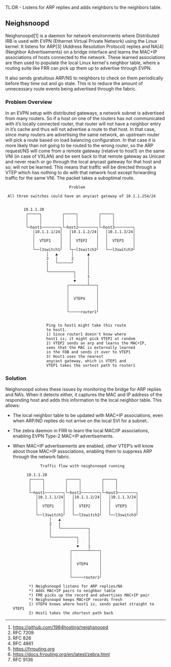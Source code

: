 TL:DR - Listens for ARP replies and adds neighbors to the neighbors table.

## Neighsnoopd

Neighsnoopd[1] is a daemon for network environments where Distributed IRB is used with EVPN (Ethernet Virtual Private Network) using the Linux kernel. It listens for ARP[3] (Address Resolution Protocol) replies and NA[4] (Neighbor Advertisements) on a bridge interface and learns the MAC+IP associations of hosts connected to the network. These learned associations are then used to populate the local Linux kernel's neighbor table, where a routing suite like FRR can pick up them up to advertise through EVPN.

It also sends gratuitous ARP/NS to neighbors to check on them periodically before they time out and go stale. This is to reduce the amount of unnecessary route events being advertised through the fabric.

### Problem Overview

In an  EVPN setup with distributed gateways, a network subnet is advertised from many routers. So if a host on one of the routers has not communicated with it’s locally connected router, that router will not have a neighbor entry in it’s cache and thus will not advertise a route to that host. In that case, since many routers are advertising the same network, an upstream router will pick a route based on load balancing configuration. In that case it is more likely than not going to be routed to the wrong router, so the ARP request/NS will come from a remote gateway (relative to host1) on the same VNI (in case of VXLAN) and be sent back to that remote gateway as Unicast and never reach or go through the local anycast gateway for that host and so; will not be learned.
This means that traffic will be directed through a VTEP which has nothing to do with that network host except forwarding traffic for the same VNI. The packet takes a suboptimal route.


                                                                          
                                Problem                                   
                                                                          
     All three switches could have an anycast gateway of 10.1.1.254/24    
                                                                          
                                                                          
            10.1.1.20                                                     
             ┌─────┐         ┌─────┐         ┌─────┐                      
             │     │         │     │         │     │                      
             │     │         │     │         │     │                      
             └─host1────────┐└─host2────────┐└─host3────────┐             
                │10.1.1.1/24│   │10.1.1.2/24│   │10.1.1.3/24│             
                │           │   │           │   │           │             
                │  VTEP1    │   │  VTEP2    │   │  VTEP3    │             
                │           │   │           │   │           │             
                └──l3switch1┘   └┬─l3switch2┘   └──l3switch3┘             
                      │   ▲      │      ▲                                 
                      3   │      2      │                                 
                      │   └──────┘      │                                 
                      │                 │                                 
                      └───────────┐     │                                 
                                  │     1                                 
                                  ▼     │                                 
                               ┌────────┴───┐                             
                               │            │                             
                               │            │                             
                               │  VTEP4     │                             
                               │            │                             
                               │            │                             
                               └─────router1┘                             
                                                                          
                                                                          
                      Ping to host1 might take this route                 
                      to host1.                                           
                      1) Since router1 doesn't know where                 
                      host1 is; it might pick VTEP2 at random             
                      2) VTEP2 sends an arp and learns the MAC+IP,        
                      sees that the MAC is externally learned             
                      in the FDB and sends it over to VTEP1               
                      3) Host1 uses the nearest                           
                      anycast gateway, which is VTEP1 and                 
                      VTEP1 takes the sortest path to router1             
                                                                          


### Solution

Neighsnoopd solves these issues by monitoring the bridge for ARP replies and NA’s. When it detects either, it captures the MAC and IP address of the responding host and adds this information to the local neighbor table. This allows:
* The local neighbor table to be updated with MAC+IP associations, even when ARP/ND replies do not arrive on the local SVI for a subnet..
* The zebra daemon in FRR to learn the local MAC/IP associations, enabling EVPN Type-2 MAC+IP advertisements.
* When MAC+IP advertisements are enabled, other VTEP’s will know about those MAC+IP associations, enabling them to suppress ARP through the network fabric.
                                                               
                  Traffic flow with neighsnoopd running                     
                                                                            
            10.1.1.20                                                       
             ┌─────┐         ┌─────┐         ┌─────┐                        
             │     │         │     │         │     │                        
             │     │         │     │         │     │                        
             └─host1────────┐└─host2────────┐└─host3────────┐               
                │10.1.1.1/24│   │10.1.1.2/24│   │10.1.1.3/24│               
                │           │   │           │   │           │               
                │  VTEP1    │   │  VTEP2    │   │  VTEP3    │               
                │           │   │           │   │           │               
                └──l3switch1┘   └──l3switch2┘   └──l3switch3┘               
                      │   ▲                                                 
                      2   │                                                 
                      │   └────────────┐                                    
                      │                │                                    
                      └───────────┐    │                                    
                                  │    │                                    
                                  ▼    1                                    
                               ┌───────┴────┐                               
                               │            │                               
                               │            │                               
                               │  VTEP4     │                               
                               │            │                               
                               │            │                               
                               └─────router1┘                               
                                                                            
             *) Neighsnoopd listens for ARP replies/NA                      
             *) Adds MAC+IP pairs to neighbor table                         
             *) FRR picks up the record and advertises MAC+IP pair          
             *) Neighsnoopd keeps MAC+IP records fresh                      
             1) VTEP4 knows where host1 is, sends packet straight to VTEP1  
             2) Host1 takes the shortest path back                          
                                                                            

---

1. https://github.com/1984hosting/neighsnoopd
2. RFC 7209
3. RFC 826
4. RFC 4861
5. https://frrouting.org
6. https://docs.frrouting.org/en/latest/zebra.html
7. RFC 9136



